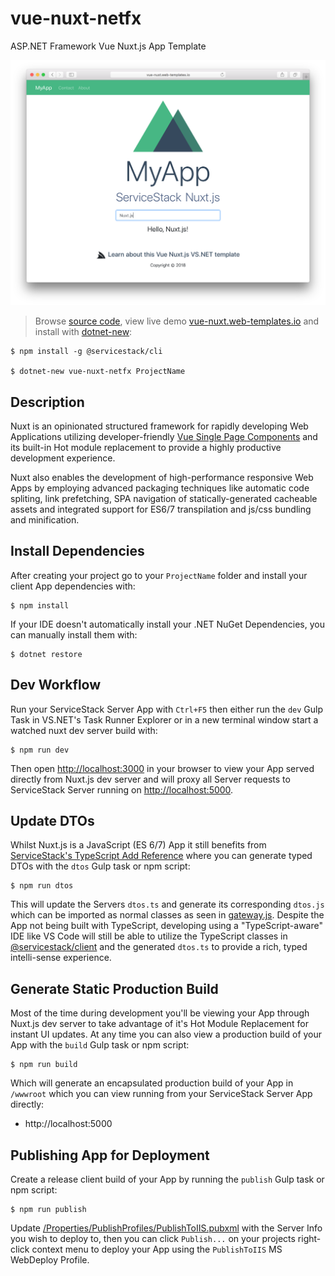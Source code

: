# vue-nuxt-netfx

ASP.NET Framework Vue Nuxt.js App Template

[![](https://raw.githubusercontent.com/ServiceStack/Assets/master/csharp-templates/vue-nuxt.png)](http://vue-nuxt.web-templates.io/)

> Browse [source code](https://github.com/NetFrameworkTemplates/vue-nuxt-netfx), view live demo [vue-nuxt.web-templates.io](http://vue-nuxt.web-templates.io) and install with [dotnet-new](http://docs.servicestack.net/dotnet-new):

    $ npm install -g @servicestack/cli

    $ dotnet-new vue-nuxt-netfx ProjectName

## Description

Nuxt is an opinionated structured framework for rapidly developing Web Applications utilizing developer-friendly [Vue Single Page Components](https://vuejs.org/v2/guide/single-file-components.html) and its built-in Hot module replacement to provide a highly productive development experience.

Nuxt also enables the development of high-performance responsive Web Apps by employing advanced packaging techniques like automatic code spliting, link prefetching, SPA navigation of statically-generated cacheable assets and integrated support for ES6/7 transpilation and js/css bundling and minification.

## Install Dependencies

After creating your project go to your `ProjectName` folder and install your client App dependencies with:

    $ npm install

If your IDE doesn't automatically install your .NET NuGet Dependencies, you can manually install them with:

    $ dotnet restore

## Dev Workflow

Run your ServiceStack Server App with `Ctrl+F5` then either run the `dev` Gulp Task in VS.NET's Task Runner Explorer or in a new terminal window start a watched nuxt dev server build with:

    $ npm run dev

Then open [http://localhost:3000](http://localhost:3000) in your browser to view your App served directly from Nuxt.js dev server and will proxy all Server requests to ServiceStack Server running on [http://localhost:5000](http://localhost:5000).

## Update DTOs

Whilst Nuxt.js is a JavaScript (ES 6/7) App it still benefits from [ServiceStack's TypeScript Add Reference](http://docs.servicestack.net/typescript-add-servicestack-reference) where you can generate typed DTOs with the `dtos` Gulp task or npm script:

    $ npm run dtos

This will update the Servers `dtos.ts` and generate its corresponding `dtos.js` which can be imported as normal classes as seen in 
[gateway.js](https://github.com/NetCoreTemplates/vue-nuxt/blob/master/MyApp/src/shared/gateway.js#L3). Despite the App not being built with TypeScript, developing using a "TypeScript-aware" IDE like VS Code will still be able to utilize the TypeScript classes in [@servicestack/client](https://github.com/ServiceStack/servicestack-client) and the generated `dtos.ts` to provide a rich, typed intelli-sense experience.

## Generate Static Production Build

Most of the time during development you'll be viewing your App through Nuxt.js dev server to take advantage of it's Hot Module Replacement for instant UI updates. At any time you can also view a production build of your App with the `build` Gulp task or npm script:

    $ npm run build

Which will generate an encapsulated production build of your App in `/wwwroot` which you can view running from your ServiceStack Server App directly:

 - http://localhost:5000

## Publishing App for Deployment

Create a release client build of your App by running the `publish` Gulp task or npm script:

    $ npm run publish

Update [/Properties/PublishProfiles/PublishToIIS.pubxml](https://github.com/NetFrameworkTemplates/vue-nuxt-netfx/blob/master/MyApp/Properties/PublishProfiles/PublishToIIS.pubxml) with the Server Info you wish to deploy to, then you can click `Publish...` on your projects right-click context menu to deploy your App using the `PublishToIIS` MS WebDeploy Profile.